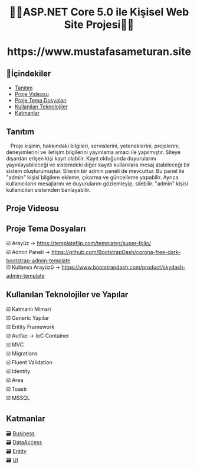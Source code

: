 <h1 align="center">🚀🚀ASP.NET Core 5.0 ile Kişisel Web Site Projesi🚀🚀</h1>
<h1 align="center">https://www.mustafasameturan.site</h1>


## 🚀İçindekiler
- [Tanıtım](#tanıtım)
- [Proje Videosu](#proje-videosu)
- [Proje Tema Dosyaları](#proje-tema-dosyaları)
- [Kullanılan Teknolojiler](#kullanılan-teknolojiler-ve-yapılar)
- [Katmanlar](#katmanlar)

## Tanıtım
&nbsp;&nbsp;&nbsp;Proje kişinin, hakkındaki bilgileri, servislerini, yeteneklerini, projelerini, deneyimlerini ve iletişim bilgilerini yayınlama amacı ile yapılmıştır. Siteye dışardan erişen kişi kayıt olabilir. Kayıt olduğunda duyurularını yayınlayabileceği ve sistemdeki diğer kayıtlı kullanılara mesaj atabileceği bir sistem oluşturumuştur. Sitenin bir admin paneli de mevcuttur. Bu panel ile "admin" kişisi bilgilere ekleme, çıkarma ve güncelleme yapabilir. Ayrıca kullanıcıların mesajlarını ve duyurularını gözlemleyip, silebilir. "admin" kişisi kullanıcıları sistemden banlayabilir. 

## Proje Videosu


## Proje Tema Dosyaları
☑️ Arayüz -> https://templateflip.com/templates/super-folio/ <br>
☑️ Admin Paneli -> https://github.com/BootstrapDash/corona-free-dark-bootstrap-admin-template <br>
☑️ Kullanıcı Arayüzü -> https://www.bootstrapdash.com/product/skydash-admin-template <br>

## Kullanılan Teknolojiler ve Yapılar
☑️ Katmanlı Mimari <br>
☑️ Generic Yapılar <br>
☑️ Entity Framework <br>
☑️ Autfac -> IoC Container <br>
☑️ MVC <br>
☑️ Migrations <br>
☑️ Fluent Validation <br>
☑️ Identity <br>
☑️ Area <br>
☑️ Toastr <br>
☑️ MSSQL <br>

## Katmanlar
🗃 [Business](https://github.com/mustafasameturan/ASP.NET-Core-5.0-Portfolio-Project/tree/master/Business) <br>
🗃 [DataAccess](https://github.com/mustafasameturan/ASP.NET-Core-5.0-Portfolio-Project/tree/master/DataAccess) <br>
🗃 [Entity](https://github.com/mustafasameturan/ASP.NET-Core-5.0-Portfolio-Project/tree/master/Entities) <br>
🗃 [UI](https://github.com/mustafasameturan/ASP.NET-Core-5.0-Portfolio-Project/tree/master/CorePortfolio) <br>


